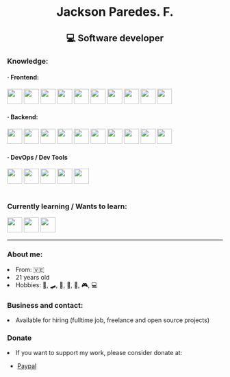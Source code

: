 <h1 align="center">Jackson Paredes. F.</h1>
<h2 align="center">💻 Software developer</h2>

<h3>Knowledge:</h3>

<h4>· Frontend: </h4>
<div>
 <img height="35px" src="https://cdn.jsdelivr.net/gh/devicons/devicon/icons/javascript/javascript-original.svg" />
 <img height="35px" src="https://cdn.jsdelivr.net/gh/devicons/devicon/icons/html5/html5-original.svg" />
 <img height="35px" src="https://cdn.jsdelivr.net/gh/devicons/devicon/icons/css3/css3-original.svg" />
 <img height="35px" src="https://cdn.jsdelivr.net/gh/devicons/devicon/icons/react/react-original.svg" />
 
   
 <img height="35px" src="https://cdn.jsdelivr.net/gh/devicons/devicon/icons/sass/sass-original.svg" />
 <img height="35px" src="https://cdn.jsdelivr.net/gh/devicons/devicon/icons/tailwindcss/tailwindcss-plain.svg" />
 <img height="35px" src="https://cdn.jsdelivr.net/gh/devicons/devicon/icons/bulma/bulma-plain.svg" />
 <img height="35px" src="https://cdn.jsdelivr.net/gh/devicons/devicon/icons/materialui/materialui-original.svg" />
 <img height="35px" src="https://cdn.jsdelivr.net/gh/devicons/devicon/icons/bootstrap/bootstrap-plain.svg" />
 <img height="35px" src="https://avatars.githubusercontent.com/u/54212428?s=280&v=4" />
     
 
 
</div>

<h4>· Backend:</h4>
<div>
    <img height="35px" src="https://cdn.jsdelivr.net/gh/devicons/devicon/icons/linux/linux-original.svg" />
     <img height="35px" src="https://cdn.jsdelivr.net/gh/devicons/devicon/icons/python/python-original.svg" />
     <img height="35px" src="https://cdn.jsdelivr.net/gh/devicons/devicon/icons/bash/bash-original.svg" />
     <img height="35px" src="https://cdn.jsdelivr.net/gh/devicons/devicon/icons/nodejs/nodejs-plain.svg" />
     <img height="35px" src="https://cdn.jsdelivr.net/gh/devicons/devicon/icons/express/express-original.svg" />
     <img height="35px" src="https://cdn.jsdelivr.net/gh/devicons/devicon/icons/nextjs/nextjs-original.svg" />
     <img height="35px" src="https://cdn.jsdelivr.net/gh/devicons/devicon/icons/mysql/mysql-original.svg" />
     <img height="35px" src="https://cdn.jsdelivr.net/gh/devicons/devicon/icons/postgresql/postgresql-original.svg" />
     <img height="35px" src="https://cdn.jsdelivr.net/gh/devicons/devicon/icons/mongodb/mongodb-original.svg" />
     <img  height="35px" src="https://cdn.jsdelivr.net/gh/devicons/devicon/icons/firebase/firebase-plain.svg" />
</div>

<h4>· DevOps / Dev Tools </h4>
<div>
<img height="35px" src="https://cdn.jsdelivr.net/gh/devicons/devicon/icons/git/git-original.svg" />
<img height="35px" src="https://cdn.jsdelivr.net/gh/devicons/devicon/icons/jest/jest-plain.svg" />
<img height="35px" src="https://cdn.jsdelivr.net/gh/devicons/devicon/icons/markdown/markdown-original.svg" />
<img height="35px" src="https://cdn.jsdelivr.net/gh/devicons/devicon/icons/docker/docker-original.svg" />
<img height="35px" src="https://cdn.jsdelivr.net/gh/devicons/devicon/icons/kubernetes/kubernetes-plain.svg" />  
</div>
<br />


<h3>Currently learning / Wants to learn:</h3>
<div>
     <img  height="35px"  src="https://cdn.jsdelivr.net/gh/devicons/devicon/icons/typescript/typescript-original.svg" />
     <img height="35px" src="https://cdn.jsdelivr.net/gh/devicons/devicon/icons/graphql/graphql-plain.svg" />
     <img  height="35px" src="https://cdn.jsdelivr.net/gh/devicons/devicon/icons/redis/redis-original.svg" />
</div>

<hr/>

<h3>About me:</h3>
<li>From: 🇻🇪</li>
<li>21 years old</li>
<li>Hobbies: 📝, 🛹, 🎨, 📐, 🎸, 🎮, 💻</li>


<h3>Business and contact:</h3>
<li>Available for hiring (fulltime job, freelance and open source projects)</li>

<h3>Donate</h3>
<li>If you want to support my work, please consider donate at:</li>
<ul>
 <li><a href="https://www.paypal.me/jacksonpf1">Paypal</a></li>
</ul>

